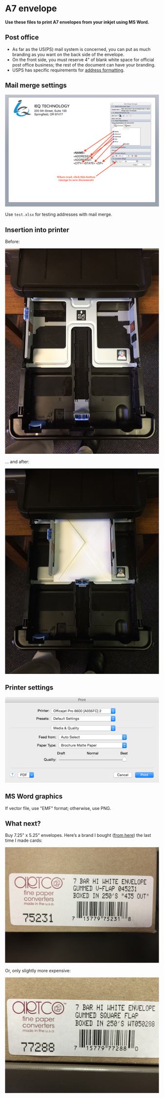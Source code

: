 # A7 envelope

**Use these files to print A7 envelopes from your inkjet using MS Word.**

## Post office

* As far as the US(PS) mail system is concerned, you can put as much branding as you want on the back side of the envelope.
* On the front side, you must reserve 4" of blank white space for official post office business; the rest of the document can have your branding.
* USPS has specific requirements for [address formatting](http://pe.usps.com/businessmail101/addressing/deliveryAddress.htm).

## Mail merge settings

![mail-merge-info](mail-merge-info.png)

Use `test.xlsx` for testing addresses with mail merge.

## Insertion into printer

Before:

![before](before.jpg)

… and after:

![after](after.jpg)

## Printer settings

![print-setting](print-setting.png)

## MS Word graphics

If vector file, use "EMF" format; otherwise, use PNG.

## What next?

Buy 7.25" x 5.25" envelopes. Here’s a brand I bought ([from here](https://www.google.com/maps/@44.0489824,-123.1479376,3a,75y,254.53h,82.47t/data=!3m6!1e1!3m4!1sDI780UAQiuKJTp5MYXfdLA!2e0!7i13312!8i6656!6m1!1e1)) the last time I made cards:

![img_2955](v-flap.jpg)

Or, only slightly more expensive:

![img_2955](square-flap.jpg)
